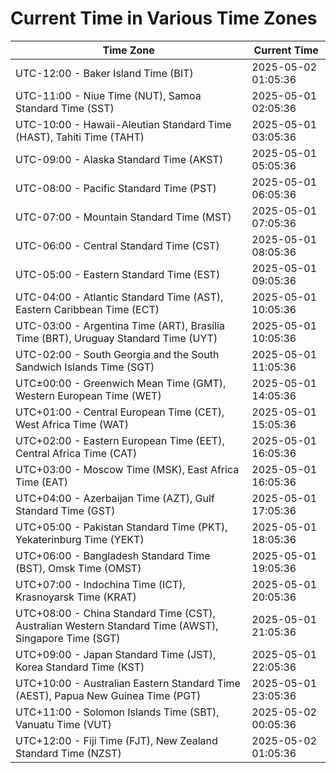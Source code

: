 # Current Time in Various Time Zones

| Time Zone | Current Time |
|-----------|--------------|
| UTC-12:00 - Baker Island Time (BIT) | 2025-05-02 01:05:36 |
| UTC-11:00 - Niue Time (NUT), Samoa Standard Time (SST) | 2025-05-01 02:05:36 |
| UTC-10:00 - Hawaii-Aleutian Standard Time (HAST), Tahiti Time (TAHT) | 2025-05-01 03:05:36 |
| UTC-09:00 - Alaska Standard Time (AKST) | 2025-05-01 05:05:36 |
| UTC-08:00 - Pacific Standard Time (PST) | 2025-05-01 06:05:36 |
| UTC-07:00 - Mountain Standard Time (MST) | 2025-05-01 07:05:36 |
| UTC-06:00 - Central Standard Time (CST) | 2025-05-01 08:05:36 |
| UTC-05:00 - Eastern Standard Time (EST) | 2025-05-01 09:05:36 |
| UTC-04:00 - Atlantic Standard Time (AST), Eastern Caribbean Time (ECT) | 2025-05-01 10:05:36 |
| UTC-03:00 - Argentina Time (ART), Brasília Time (BRT), Uruguay Standard Time (UYT) | 2025-05-01 10:05:36 |
| UTC-02:00 - South Georgia and the South Sandwich Islands Time (SGT) | 2025-05-01 11:05:36 |
| UTC±00:00 - Greenwich Mean Time (GMT), Western European Time (WET) | 2025-05-01 14:05:36 |
| UTC+01:00 - Central European Time (CET), West Africa Time (WAT) | 2025-05-01 15:05:36 |
| UTC+02:00 - Eastern European Time (EET), Central Africa Time (CAT) | 2025-05-01 16:05:36 |
| UTC+03:00 - Moscow Time (MSK), East Africa Time (EAT) | 2025-05-01 16:05:36 |
| UTC+04:00 - Azerbaijan Time (AZT), Gulf Standard Time (GST) | 2025-05-01 17:05:36 |
| UTC+05:00 - Pakistan Standard Time (PKT), Yekaterinburg Time (YEKT) | 2025-05-01 18:05:36 |
| UTC+06:00 - Bangladesh Standard Time (BST), Omsk Time (OMST) | 2025-05-01 19:05:36 |
| UTC+07:00 - Indochina Time (ICT), Krasnoyarsk Time (KRAT) | 2025-05-01 20:05:36 |
| UTC+08:00 - China Standard Time (CST), Australian Western Standard Time (AWST), Singapore Time (SGT) | 2025-05-01 21:05:36 |
| UTC+09:00 - Japan Standard Time (JST), Korea Standard Time (KST) | 2025-05-01 22:05:36 |
| UTC+10:00 - Australian Eastern Standard Time (AEST), Papua New Guinea Time (PGT) | 2025-05-01 23:05:36 |
| UTC+11:00 - Solomon Islands Time (SBT), Vanuatu Time (VUT) | 2025-05-02 00:05:36 |
| UTC+12:00 - Fiji Time (FJT), New Zealand Standard Time (NZST) | 2025-05-02 01:05:36 |
